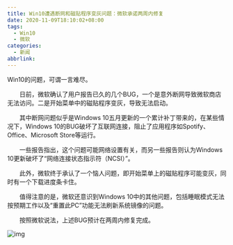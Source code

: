 ```yaml
---
title: Win10遭遇断网和磁贴程序变灰问题：微软承诺两周内修复
date: 2020-11-09T18:10:02+08:00
tags:
  - Win10
  - 微软
categories:
  - 新闻
abbrlink:
---
```


Win10的问题，可谓一言难尽。

　　日前，微软确认了用户报告已久的几个BUG，一个是意外断网导致微软商店无法访问。二是开始菜单中的磁贴程序变灰，导致无法启动。

　　其中断网问题似乎是Windows 10五月更新的一个累计补丁带来的，在某些情况下，Windows 10的BUG破坏了互联网连接，阻止了应用程序如Spotify、Office、Microsoft Store等运行。

　　一些报告指出，这个问题可能网络设置有关，而另一些报告则认为Windows 10更新破坏了“网络连接状态指示符（NCSI）”。

　　此外，微软终于承认了一个恼人问题，即开始菜单上的磁贴程序可能变灰，同时有一个下载进度条卡住。

　　值得注意的是，微软还意识到Windows 10中的其他问题，包括睡眠模式无法按预期工作以及“重置此PC”功能无法刷新系统镜像的问题。

　　按照微软说法，上述BUG预计在两周内修复完成。

![img](https://cdn.jsdelivr.net/gh/yakeing/Documentation@main/Hexo/images/1929-kcieyvz7158109.jpg)